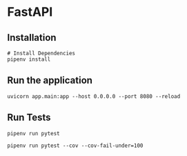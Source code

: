 # FastAPI

## Installation

```shell
# Install Dependencies
pipenv install
```

## Run the application

```shell
uvicorn app.main:app --host 0.0.0.0 --port 8080 --reload
```

## Run Tests

```shell
pipenv run pytest
```

```shell
pipenv run pytest --cov --cov-fail-under=100
```
